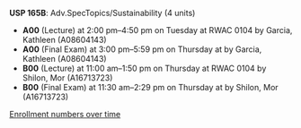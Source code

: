 **USP 165B**: Adv.SpecTopics/Sustainability (4 units)

- **A00** (Lecture) at 2:00 pm–4:50 pm on Tuesday at RWAC 0104 by Garcia, Kathleen (A08604143)
- **A00** (Final Exam) at 3:00 pm–5:59 pm on Thursday at   by Garcia, Kathleen (A08604143)
- **B00** (Lecture) at 11:00 am–1:50 pm on Thursday at RWAC 0104 by Shilon, Mor (A16713723)
- **B00** (Final Exam) at 11:30 am–2:29 pm on Thursday at   by Shilon, Mor (A16713723)

[Enrollment numbers over time](./USP165B.tsv)
